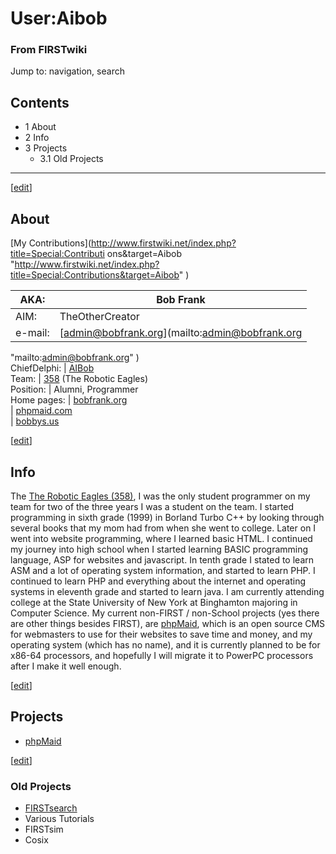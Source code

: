 # User:Aibob

### From FIRSTwiki

Jump to: navigation, search

## Contents

  * 1 About
  * 2 Info
  * 3 Projects
    * 3.1 Old Projects  
---  
  
[[edit](/index.php?title=User:Aibob&action=edit&section=1 "Edit section:
About" )]

## About

[My Contributions](http://www.firstwiki.net/index.php?title=Special:Contributi
ons&target=Aibob
"http://www.firstwiki.net/index.php?title=Special:Contributions&target=Aibob"
)  

  

AKA: | Bob Frank  
---|---  
AIM: | TheOtherCreator  
e-mail: | [admin@bobfrank.org](mailto:admin@bobfrank.org
"mailto:admin@bobfrank.org" )  
ChiefDelphi: |
[AIBob](http://www.chiefdelphi.com/forums/member.php?userid=9135
"http://www.chiefdelphi.com/forums/member.php?userid=9135" )  
Team: | [358](/index.php/358 "358" ) (The Robotic Eagles)  
Position: | Alumni, Programmer  
Home pages: | [bobfrank.org](http://bobfrank.org/ "http://bobfrank.org/" )  
| [phpmaid.com](http://phpmaid.com/ "http://phpmaid.com/" )  
| [bobbys.us](http://bobbys.us/ "http://bobbys.us/" )  
  
[[edit](/index.php?title=User:Aibob&action=edit&section=2 "Edit section: Info"
)]

## Info

The [The Robotic Eagles (358)](/index.php/358 "358" ), I was the only student
programmer on my team for two of the three years I was a student on the team.
I started programming in sixth grade (1999) in Borland Turbo C++ by looking
through several books that my mom had from when she went to college. Later on
I went into website programming, where I learned basic HTML. I continued my
journey into high school when I started learning BASIC programming language,
ASP for websites and javascript. In tenth grade I stated to learn ASM and a
lot of operating system information, and started to learn PHP. I continued to
learn PHP and everything about the internet and operating systems in eleventh
grade and started to learn java. I am currently attending college at the State
University of New York at Binghamton majoring in Computer Science. My current
non-FIRST / non-School projects (yes there are other things besides FIRST),
are [phpMaid](http://phpmaid.com/ "http://phpmaid.com/" ), which is an open
source CMS for webmasters to use for their websites to save time and money,
and my operating system (which has no name), and it is currently planned to be
for x86-64 processors, and hopefully I will migrate it to PowerPC processors
after I make it well enough.

[[edit](/index.php?title=User:Aibob&action=edit&section=3 "Edit section:
Projects" )]

## Projects

  * [phpMaid](http://phpmaid.com/ "http://phpmaid.com/" )

[[edit](/index.php?title=User:Aibob&action=edit&section=4 "Edit section: Old
Projects" )]

### Old Projects

  * [FIRSTsearch](/index.php/FIRSTsearch "FIRSTsearch" )
  * Various Tutorials 
  * FIRSTsim 
  * Cosix 


